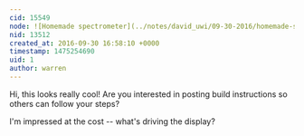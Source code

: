```yaml
---
cid: 15549
node: ![Homemade spectrometer](../notes/david_uwi/09-30-2016/homemade-spectrometer)
nid: 13512
created_at: 2016-09-30 16:58:10 +0000
timestamp: 1475254690
uid: 1
author: warren
---
```


Hi, this looks really cool! Are you interested in posting build instructions so others can follow your steps? 

I'm impressed at the cost -- what's driving the display? 